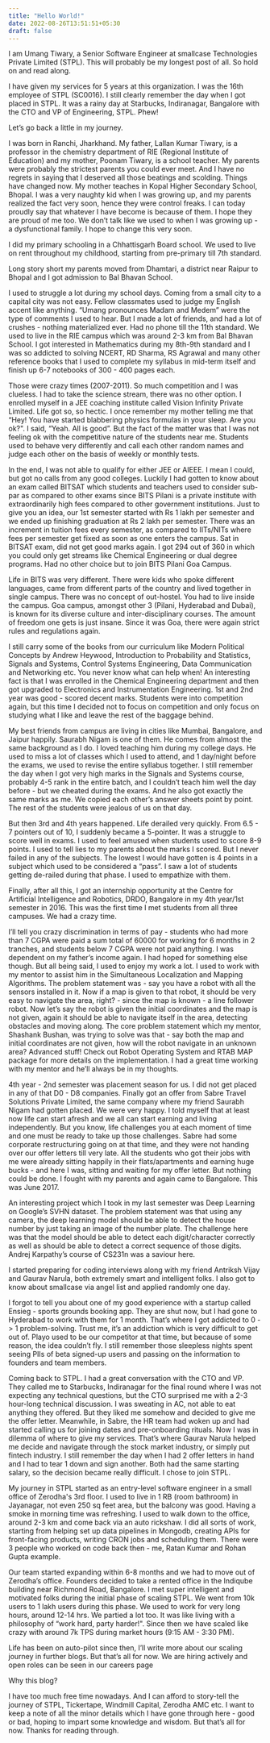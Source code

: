 ```yaml
---
title: "Hello World!"
date: 2022-08-26T13:51:51+05:30
draft: false
---
```


I am Umang Tiwary, a Senior Software Engineer at smallcase Technologies Private Limited (STPL). This will probably be my longest post of all. So hold on and read along.

I have given my services for 5 years at this organization. I was the 16th employee of STPL (SC0016). I still clearly remember the day when I got placed in STPL. It was a rainy day at Starbucks, Indiranagar, Bangalore with the CTO and VP of Engineering, STPL. Phew!

Let’s go back a little in my journey.

I was born in Ranchi, Jharkhand. My father, Lallan Kumar Tiwary, is a professor in the chemistry department of RIE (Regional Institute of Education) and my mother, Poonam Tiwary, is a school teacher. My parents were probably the strictest parents you could ever meet. And I have no regrets in saying that I deserved all those beatings and scolding. Things have changed now. My mother teaches in Kopal Higher Secondary School, Bhopal. I was a very naughty kid when I was growing up, and my parents realized the fact very soon, hence they were control freaks. I can today proudly say that whatever I have become is because of them. I hope they are proud of me too. We don’t talk like we used to when I was growing up - a dysfunctional family. I hope to change this very soon.

I did my primary schooling in a Chhattisgarh Board school. We used to live on rent throughout my childhood, starting from pre-primary till 7th standard.

Long story short my parents moved from Dhamtari, a district near Raipur to Bhopal and I got admission to Bal Bhavan School.

I used to struggle a lot during my school days. Coming from a small city to a capital city was not easy. Fellow classmates used to judge my English accent like anything. “Umang pronounces Madam and Medem” were the type of comments I used to hear. But I made a lot of friends, and had a lot of crushes - nothing materialized ever. Had no phone till the 11th standard. We used to live in the RIE campus which was around 2-3 km from Bal Bhavan School. I got interested in Mathematics during my 8th-9th standard and I was so addicted to solving NCERT, RD Sharma, RS Agrawal and many other reference books that I used to complete my syllabus in mid-term itself and finish up 6-7 notebooks of 300 - 400 pages each.

Those were crazy times (2007-2011). So much competition and I was clueless. I had to take the science stream, there was no other option. I enrolled myself in a JEE coaching institute called Vision Infinity Private Limited. Life got so, so hectic. I once remember my mother telling me that “Hey! You have started blabbering physics formulas in your sleep. Are you ok?". I said, “Yeah. All is good”. But the fact of the matter was that I was not feeling ok with the competitive nature of the students near me. Students used to behave very differently and call each other random names and judge each other on the basis of weekly or monthly tests.

In the end, I was not able to qualify for either JEE or AIEEE. I mean I could, but got no calls from any good colleges. Luckily I had gotten to know about an exam called BITSAT which students and teachers used to consider sub-par as compared to other exams since BITS Pilani is a private institute with extraordinarily high fees compared to other government institutions. Just to give you an idea, our 1st semester started with Rs 1 lakh per semester and we ended up finishing graduation at Rs 2 lakh per semester. There was an increment in tuition fees every semester, as compared to IITs/NITs where fees per semester get fixed as soon as one enters the campus. Sat in BITSAT exam, did not get good marks again. I got 294 out of 360 in which you could only get streams like Chemical Engineering or dual degree programs. Had no other choice but to join BITS Pilani Goa Campus.

Life in BITS was very different. There were kids who spoke different languages, came from different parts of the country and lived together in single campus. There was no concept of out-hostel. You had to live inside the campus. Goa campus, amongst other 3 (Pilani, Hyderabad and Dubai), is known for its diverse culture and inter-disciplinary courses. The amount of freedom one gets is just insane. Since it was Goa, there were again strict rules and regulations again.

I still carry some of the books from our curriculum like Modern Political Concepts by Andrew Heywood, Introduction to Probability and Statistics, Signals and Systems, Control Systems Engineering, Data Communication and Networking etc. You never know what can help when! An interesting fact is that I was enrolled in the Chemical Engineering department and then got upgraded to Electronics and Instrumentation Engineering. 1st and 2nd year was good - scored decent marks. Students were into competition again, but this time I decided not to focus on competition and only focus on studying what I like and leave the rest of the baggage behind.

My best friends from campus are living in cities like Mumbai, Bangalore, and Jaipur happily. Saurabh Nigam is one of them. He comes from almost the same background as I do. I loved teaching him during my college days. He used to miss a lot of classes which I used to attend, and 1 day/night before the exams, we used to revise the entire syllabus together. I still remember the day when I got very high marks in the Signals and Systems course, probably 4-5 rank in the entire batch, and I couldn’t teach him well the day before - but we cheated during the exams. And he also got exactly the same marks as me. We copied each other’s answer sheets point by point. The rest of the students were jealous of us on that day.

But then 3rd and 4th years happened. Life derailed very quickly. From 6.5 - 7 pointers out of 10, I suddenly became a 5-pointer. It was a struggle to score well in exams. I used to feel amused when students used to score 8-9 points. I used to tell lies to my parents about the marks I scored. But I never failed in any of the subjects. The lowest I would have gotten is 4 points in a subject which used to be considered a “pass”. I saw a lot of students getting de-railed during that phase. I used to empathize with them.

Finally, after all this, I got an internship opportunity at the Centre for Artificial Intelligence and Robotics, DRDO, Bangalore in my 4th year/1st semester in 2016. This was the first time I met students from all three campuses. We had a crazy time.

I’ll tell you crazy discrimination in terms of pay - students who had more than 7 CGPA were paid a sum total of 60000 for working for 6 months in 2 tranches, and students below 7 CGPA were not paid anything. I was dependent on my father’s income again. I had hoped for something else though. But all being said, I used to enjoy my work a lot. I used to work with my mentor to assist him in the Simultaneous Localization and Mapping Algorithms. The problem statement was - say you have a robot with all the sensors installed in it. Now if a map is given to that robot, it should be very easy to navigate the area, right? - since the map is known - a line follower robot. Now let’s say the robot is given the initial coordinates and the map is not given, again it should be able to navigate itself in the area, detecting obstacles and moving along. The core problem statement which my mentor, Shashank Bushan, was trying to solve was that - say both the map and initial coordinates are not given, how will the robot navigate in an unknown area? Advanced stuff! Check out Robot Operating System and RTAB MAP package for more details on the implementation. I had a great time working with my mentor and he’ll always be in my thoughts.

4th year - 2nd semester was placement season for us. I did not get placed in any of that D0 - D8 companies. Finally got an offer from Sabre Travel Solutions Private Limited, the same company where my friend Saurabh Nigam had gotten placed. We were very happy. I told myself that at least now life can start afresh and we all can start earning and living independently. But you know, life challenges you at each moment of time and one must be ready to take up those challenges. Sabre had some corporate restructuring going on at that time, and they were not handing over our offer letters till very late. All the students who got their jobs with me were already sitting happily in their flats/apartments and earning huge bucks - and here I was, sitting and waiting for my offer letter. But nothing could be done. I fought with my parents and again came to Bangalore. This was June 2017.

An interesting project which I took in my last semester was Deep Learning on Google’s SVHN dataset. The problem statement was that using any camera, the deep learning model should be able to detect the house number by just taking an image of the number plate. The challenge here was that the model should be able to detect each digit/character correctly as well as should be able to detect a correct sequence of those digits. Andrej Karpathy’s course of CS231n was a saviour here.

I started preparing for coding interviews along with my friend Antriksh Vijay and Gaurav Narula, both extremely smart and intelligent folks. I also got to know about smallcase via angel list and applied randomly one day.

I forgot to tell you about one of my good experience with a startup called Ensieg - sports grounds booking app. They are shut now, but I had gone to Hyderabad to work with them for 1 month. That’s where I got addicted to 0 -> 1 problem-solving. Trust me, it’s an addiction which is very difficult to get out of. Playo used to be our competitor at that time, but because of some reason, the idea couldn’t fly. I still remember those sleepless nights spent seeing PIIs of beta signed-up users and passing on the information to founders and team members.

Coming back to STPL. I had a great conversation with the CTO and VP. They called me to Starbucks, Indiranagar for the final round where I was not expecting any technical questions, but the CTO surprised me with a 2-3 hour-long technical discussion. I was sweating in AC, not able to eat anything they offered. But they liked me somehow and decided to give me the offer letter. Meanwhile, in Sabre, the HR team had woken up and had started calling us for joining dates and pre-onboarding rituals. Now I was in dilemma of where to give my services. That’s where Gaurav Narula helped me decide and navigate through the stock market industry, or simply put fintech industry. I still remember the day when I had 2 offer letters in hand and I had to tear 1 down and sign another. Both had the same starting salary, so the decision became really difficult. I chose to join STPL.

My journey in STPL started as an entry-level software engineer in a small office of Zerodha's 3rd floor. I used to live in 1 RB (room bathroom) in Jayanagar, not even 250 sq feet area, but the balcony was good. Having a smoke in morning time was refreshing. I used to walk down to the office, around 2-3 km and come back via an auto rickshaw. I did all sorts of work, starting from helping set up data pipelines in Mongodb, creating APIs for front-facing products, writing CRON jobs and scheduling them. There were 3 people who worked on code back then - me, Ratan Kumar and Rohan Gupta example.

Our team started expanding within 6-8 months and we had to move out of Zerodha’s office. Founders decided to take a rented office in the Indiqube building near Richmond Road, Bangalore. I met super intelligent and motivated folks during the initial phase of scaling STPL. We went from 10k users to 1 lakh users during this phase. We used to work for very long hours, around 12-14 hrs. We partied a lot too. It was like living with a philosophy of “work hard, party harder!". Since then we have scaled like crazy with around 7k TPS during market hours (9:15 AM - 3:30 PM).

Life has been on auto-pilot since then, I’ll write more about our scaling journey in further blogs. But that’s all for now. We are hiring actively and open roles can be seen in our careers page

Why this blog?

I have too much free time nowadays. And I can afford to story-tell the journey of STPL, Tickertape, Windmill Capital, Zerodha AMC etc. I want to keep a note of all the minor details which I have gone through here - good or bad, hoping to impart some knowledge and wisdom. But that’s all for now. Thanks for reading through.
